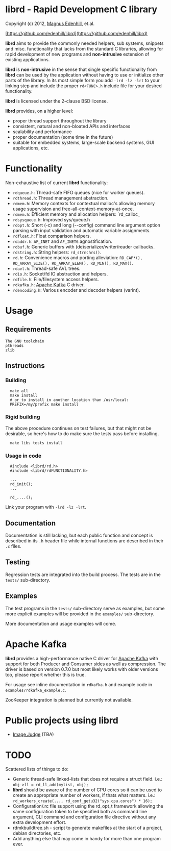 librd - Rapid Development C library
===================================

Copyright (c) 2012, [Magnus Edenhill](http://www.edenhill.se/), et.al.

[https://github.com/edenhill/librd](https://github.com/edenhill/librd)

**librd** aims to provide the commonly needed helpers, sub systems, snippets
and misc. functionality that lacks from the standard C libraries, allowing for
rapid development of new programs and **non-intrusive** extension of existing
applications.

**librd** is **non-intrusive** in the sense that single specific functionality
from **librd** can be used by the application without having to use or
initialize other parts of the library. In its most simple form you add
`-lrd -lz -lrt` to your linking step and include the proper `rd<FUNC>.h`
include file for your desired functionality.

**librd** is licensed under the 2-clause BSD license.



**librd** provides, on a higher level:

- proper thread support throughout the library
- consistent, natural and non-bloated APIs and interfaces
- scalability and performance
- proper documentation (some time in the future)
- suitable for embedded systems, large-scale backend systems, GUI applications,
  etc.


# Functionality

Non-exhaustive list of current **librd** functionality:

- `rdqueue.h`: Thread-safe FIFO queues (nice for worker queues).
- `rdthread.h`: Thread management abstraction.
- `rdmem.h`: Memory contexts for contextual malloc's allowing memory
     usage supervision and free-all-context-memory-at-once.
- `rdmem.h`: Efficient memory and allocation helpers: `rd_calloc_
- `rdsysqueue.h`: Improved sys/queue.h
- `rdopt.h`: Short (-c) and long (--config) command line argument option
    parsing with input validation and automatic variable assignments.
- `rdfloat.h`: Float comparison helpers.
- `rdaddr.h`: `AF_INET` and `AF_INET6` agnostification.
- `rdbuf.h`: Generic buffers with (de)serializer/writer/reader callbacks.
- `rdstring.h`: String helpers: `rd_strnchrs()`.
- `rd.h`: Convenience macros and porting alleviation:
   `RD_CAP*(), RD_ARRAY_SIZE(), RD_ARRAY_ELEM(), RD_MIN(), RD_MAX()`.
- `rdavl.h`: Thread-safe AVL trees.
- `rdio.h`: Socket/fd IO abstraction and helpers.
- `rdfile.h`: File/filesystem access helpers.
- `rdkafka.h`: [Apache Kafka](http://incubator.apache.org/kafka) C driver.
- `rdencoding.h`: Various encoder and decoder helpers (varint).


# Usage

## Requirements
	The GNU toolchain
   	pthreads
	zlib

## Instructions

### Building

      make all
      make install
      # or to install in another location than /usr/local:
      PREFIX=/my/prefix make install

### Rigid building

The above procedure continues on test failures, but that might not be
desirable, so here's how to do make sure the tests pass before installing.

      make libs tests install


      
### Usage in code

      #include <librd/rd.h>
      #include <librd/rdFUNCTIONALITY.h>

      ...
      rd_init();
      ...

      rd_....();

Link your program with `-lrd -lz -lrt`.


## Documentation

Documentation is still lacking, but each public function and concept is
described in its `.h` header file while internal functions are described
in their `.c` files.


## Testing

Regression tests are integrated into the build process.
The tests are in the `tests/` sub-directory.


## Examples

The test programs in the `tests/` sub-directory serve as examples, but some
more explicit examples will be provided in the `examples/` sub-directory.

More documentation and usage examples will come.


# Apache Kafka

**librd** provides a high-performance native C driver for
[Apache Kafka](http://incubator.apache.org/kafka) with support for both
Producer and Consumer sides as well as compression.
The driver is based on version 0.7.0 but most likely works with older versions
too, please report whether this is true.

For usage see inline documentation in `rdkafka.h` and example code in
`examples/rdkafka_example.c`.

ZooKeeper integration is planned but currently not available.



# Public projects using librd

-  [Image Judge](https://github.com/edenhill/imagejudge) (TBA)



# TODO

Scattered lists of things to do:

- Generic thread-safe linked-lists that does not require a struct field.
  i.e.: `obj->ll = rd_ll_add(mylist, obj);`
- **librd** should be aware of the number of CPU cores so it can be used
  to create an appropriate number of workers, if thats what matters.
  i.e.: `rd_workers_create(..., rd_conf_getu32("sys.cpu.cores") * 16);`
- Configuration/.rc file support using the rd_opt_t framework allowing
   the same configuration token to be specified both as command line
   argument, CLI command and configuration file directive without any
   extra development effort.
- rdmkbuildtree.sh - script to generate makefiles at the start of a project,
  debian directories, etc.
- Add anything else that may come in handy for more than one program ever.

